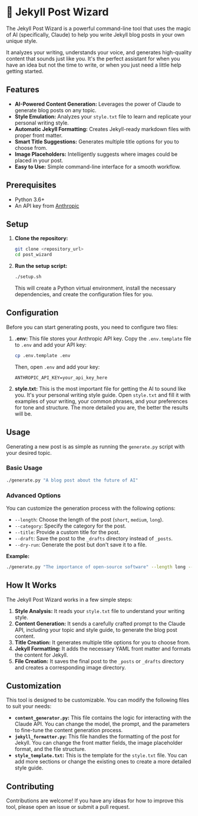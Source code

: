 # 🧙 Jekyll Post Wizard

The Jekyll Post Wizard is a powerful command-line tool that uses the magic of AI (specifically, Claude) to help you write Jekyll blog posts in your own unique style.

It analyzes your writing, understands your voice, and generates high-quality content that sounds just like you. It's the perfect assistant for when you have an idea but not the time to write, or when you just need a little help getting started.

## Features

-   **AI-Powered Content Generation:** Leverages the power of Claude to generate blog posts on any topic.
-   **Style Emulation:** Analyzes your `style.txt` file to learn and replicate your personal writing style.
-   **Automatic Jekyll Formatting:** Creates Jekyll-ready markdown files with proper front matter.
-   **Smart Title Suggestions:** Generates multiple title options for you to choose from.
-   **Image Placeholders:** Intelligently suggests where images could be placed in your post.
-   **Easy to Use:** Simple command-line interface for a smooth workflow.

## Prerequisites

-   Python 3.6+
-   An API key from [Anthropic](https://www.anthropic.com/)

## Setup

1.  **Clone the repository:**
    ```bash
    git clone <repository_url>
    cd post_wizard
    ```

2.  **Run the setup script:**
    ```bash
    ./setup.sh
    ```
    This will create a Python virtual environment, install the necessary dependencies, and create the configuration files for you.

## Configuration

Before you can start generating posts, you need to configure two files:

1.  **.env:** This file stores your Anthropic API key. Copy the `.env.template` file to `.env` and add your API key:
    ```bash
    cp .env.template .env
    ```
    Then, open `.env` and add your key:
    ```
    ANTHROPIC_API_KEY=your_api_key_here
    ```

2.  **style.txt:** This is the most important file for getting the AI to sound like you. It's your personal writing style guide. Open `style.txt` and fill it with examples of your writing, your common phrases, and your preferences for tone and structure. The more detailed you are, the better the results will be.

## Usage

Generating a new post is as simple as running the `generate.py` script with your desired topic.

### Basic Usage

```bash
./generate.py "A blog post about the future of AI"
```

### Advanced Options

You can customize the generation process with the following options:

-   `--length`: Choose the length of the post (`short`, `medium`, `long`).
-   `--category`: Specify the category for the post.
-   `--title`: Provide a custom title for the post.
-   `--draft`: Save the post to the `_drafts` directory instead of `_posts`.
-   `--dry-run`: Generate the post but don't save it to a file.

**Example:**

```bash
./generate.py "The importance of open-source software" --length long --category technology
```

## How It Works

The Jekyll Post Wizard works in a few simple steps:

1.  **Style Analysis:** It reads your `style.txt` file to understand your writing style.
2.  **Content Generation:** It sends a carefully crafted prompt to the Claude API, including your topic and style guide, to generate the blog post content.
3.  **Title Creation:** It generates multiple title options for you to choose from.
4.  **Jekyll Formatting:** It adds the necessary YAML front matter and formats the content for Jekyll.
5.  **File Creation:** It saves the final post to the `_posts` or `_drafts` directory and creates a corresponding image directory.

## Customization

This tool is designed to be customizable. You can modify the following files to suit your needs:

-   **`content_generator.py`:** This file contains the logic for interacting with the Claude API. You can change the model, the prompt, and the parameters to fine-tune the content generation process.
-   **`jekyll_formatter.py`:** This file handles the formatting of the post for Jekyll. You can change the front matter fields, the image placeholder format, and the file structure.
-   **`style_template.txt`:** This is the template for the `style.txt` file. You can add more sections or change the existing ones to create a more detailed style guide.

## Contributing

Contributions are welcome! If you have any ideas for how to improve this tool, please open an issue or submit a pull request.
